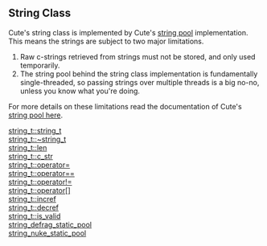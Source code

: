 ## String Class

Cute's string class is implemented by Cute's [string pool](https://github.com/RandyGaul/cute_framework/tree/master/doc/string/strpool) implementation. This means the strings are subject to two major limitations.

1. Raw c-strings retrieved from strings must not be stored, and only used temporarily.
2. The string pool behind the string class implementation is fundamentally single-threaded, so passing strings over multiple threads is a big no-no, unless you know what you're doing.

For more details on these limitations read the documentation of Cute's [string pool here](https://github.com/RandyGaul/cute_framework/tree/master/doc/string/strpool).

[string_t::string_t](https://github.com/RandyGaul/cute_framework/blob/master/doc/string/string/string_t.md)  
[string_t::~string_t](https://github.com/RandyGaul/cute_framework/blob/master/doc/string/string/~string_t.md)  
[string_t::len](https://github.com/RandyGaul/cute_framework/blob/master/doc/string/string/len.md)  
[string_t::c_str](https://github.com/RandyGaul/cute_framework/blob/master/doc/string/string/c_str.md)  
[string_t::operator=](https://github.com/RandyGaul/cute_framework/blob/master/doc/string/string/operator=.md)  
[string_t::operator==](https://github.com/RandyGaul/cute_framework/blob/master/doc/string/string/operator==.md)  
[string_t::operator!=](https://github.com/RandyGaul/cute_framework/blob/master/doc/string/string/operator!=.md)  
[string_t::operator[]](https://github.com/RandyGaul/cute_framework/blob/master/doc/string/string/operator[].md)  
[string_t::incref](https://github.com/RandyGaul/cute_framework/blob/master/doc/string/string/incref.md)  
[string_t::decref](https://github.com/RandyGaul/cute_framework/blob/master/doc/string/string/decref.md)  
[string_t::is_valid](https://github.com/RandyGaul/cute_framework/blob/master/doc/string/string/is_valid.md)  
[string_defrag_static_pool](https://github.com/RandyGaul/cute_framework/blob/master/doc/string/string/string_defrag_static_pool.md)  
[string_nuke_static_pool](https://github.com/RandyGaul/cute_framework/blob/master/doc/string/string/string_nuke_static_pool.md)  
